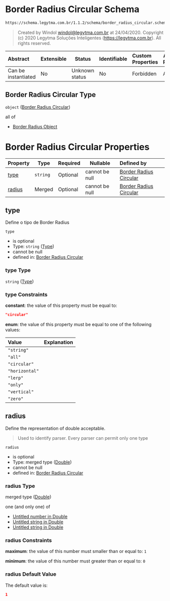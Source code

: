 # Border Radius Circular Schema

```txt
https://schema.legytma.com.br/1.1.2/schema/border_radius_circular.schema.json
```




> Created by Windol [windol@legytma.com.br](mailto:windol@legytma.com.br) at 24/04/2020.
> Copyright (c) 2020 Legytma Soluções Inteligentes (<https://legytma.com.br>). All rights reserved.
>

| Abstract            | Extensible | Status         | Identifiable | Custom Properties | Additional Properties | Access Restrictions | Defined In                                                                                                |
| :------------------ | ---------- | -------------- | ------------ | :---------------- | --------------------- | ------------------- | --------------------------------------------------------------------------------------------------------- |
| Can be instantiated | No         | Unknown status | No           | Forbidden         | Allowed               | none                | [border_radius_circular.schema.json](../schema/border_radius_circular.schema.json) |

## Border Radius Circular Type

`object` ([Border Radius Circular](border_radius_circular.md))

all of

-   [Border Radius Object](border_radius-oneof-border-radius-object.md)

# Border Radius Circular Properties

| Property          | Type     | Required | Nullable       | Defined by                                                                                                                                                                |
| :---------------- | -------- | -------- | -------------- | :------------------------------------------------------------------------------------------------------------------------------------------------------------------------ |
| [type](#type)     | `string` | Optional | cannot be null | [Border Radius Circular](border_radius_circular-properties-type.md) |
| [radius](#radius) | Merged   | Optional | cannot be null | [Border Radius Circular](app_bar_theme-properties-double.md)                      |

## type

Define o tipo de Border Radius


`type`

-   is optional
-   Type: `string` ([Type](border_radius_circular-properties-type.md))
-   cannot be null
-   defined in: [Border Radius Circular](border_radius_circular-properties-type.md)

### type Type

`string` ([Type](border_radius_circular-properties-type.md))

### type Constraints

**constant**: the value of this property must be equal to:

```json
"circular"
```

**enum**: the value of this property must be equal to one of the following values:

| Value          | Explanation |
| :------------- | ----------- |
| `"string"`     |             |
| `"all"`        |             |
| `"circular"`   |             |
| `"horizontal"` |             |
| `"lerp"`       |             |
| `"only"`       |             |
| `"vertical"`   |             |
| `"zero"`       |             |

## radius

Define the representation of double acceptable.


> Used to identify parser. Every parser can permit only one type
>

`radius`

-   is optional
-   Type: merged type ([Double](app_bar_theme-properties-double.md))
-   cannot be null
-   defined in: [Border Radius Circular](app_bar_theme-properties-double.md)

### radius Type

merged type ([Double](app_bar_theme-properties-double.md))

one (and only one) of

-   [Untitled number in Double](double-oneof-0.md)
-   [Untitled string in Double](double-oneof-1.md)
-   [Untitled string in Double](double-oneof-2.md)

### radius Constraints

**maximum**: the value of this number must smaller than or equal to: `1`

**minimum**: the value of this number must greater than or equal to: `0`

### radius Default Value

The default value is:

```json
1
```
